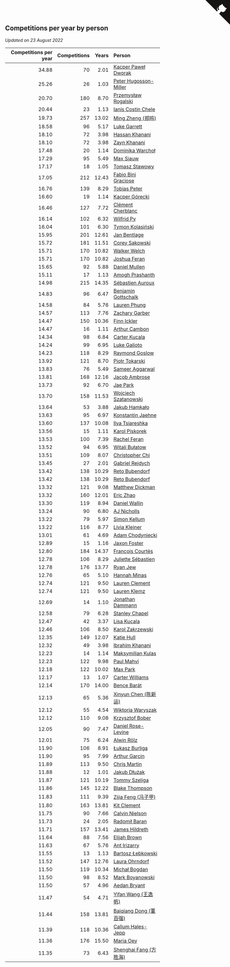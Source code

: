 ## Competitions per year by person

*Updated on 23 August 2022*

| Competitions per year | Competitions | Years | Person |
| ---: | ---: | ---: | :--- |
| 34.88 | 70 | 2.01 | [Kacper Paweł Dworak](https://www.worldcubeassociation.org/persons/2020DWOR01) |
| 25.26 | 26 | 1.03 | [Peter Hugosson-Miller](https://www.worldcubeassociation.org/persons/2021HUGO01) |
| 20.70 | 180 | 8.70 | [Przemysław Rogalski](https://www.worldcubeassociation.org/persons/2013ROGA02) |
| 20.44 | 23 | 1.13 | [Ianis Costin Chele](https://www.worldcubeassociation.org/persons/2021CHEL01) |
| 19.73 | 257 | 13.02 | [Ming Zheng (郑鸣)](https://www.worldcubeassociation.org/persons/2009ZHEN11) |
| 18.58 | 96 | 5.17 | [Luke Garrett](https://www.worldcubeassociation.org/persons/2017GARR05) |
| 18.10 | 72 | 3.98 | [Hassan Khanani](https://www.worldcubeassociation.org/persons/2018KHAN26) |
| 18.10 | 72 | 3.98 | [Zayn Khanani](https://www.worldcubeassociation.org/persons/2018KHAN28) |
| 17.48 | 20 | 1.14 | [Dominika Warchoł](https://www.worldcubeassociation.org/persons/2021WARC01) |
| 17.29 | 95 | 5.49 | [Max Siauw](https://www.worldcubeassociation.org/persons/2017SIAU02) |
| 17.17 | 18 | 1.05 | [Tomasz Stawowy](https://www.worldcubeassociation.org/persons/2021STAW01) |
| 17.05 | 212 | 12.43 | [Fabio Bini Graciose](https://www.worldcubeassociation.org/persons/2010GRAC02) |
| 16.76 | 139 | 8.29 | [Tobias Peter](https://www.worldcubeassociation.org/persons/2014PETE03) |
| 16.60 | 19 | 1.14 | [Kacper Górecki](https://www.worldcubeassociation.org/persons/2021GORE01) |
| 16.46 | 127 | 7.72 | [Clément Cherblanc](https://www.worldcubeassociation.org/persons/2014CHER05) |
| 16.14 | 102 | 6.32 | [Wilfrid Py](https://www.worldcubeassociation.org/persons/2016PYWI01) |
| 16.04 | 101 | 6.30 | [Tymon Kolasiński](https://www.worldcubeassociation.org/persons/2016KOLA02) |
| 15.95 | 201 | 12.61 | [Jan Bentlage](https://www.worldcubeassociation.org/persons/2010BENT01) |
| 15.72 | 181 | 11.51 | [Corey Sakowski](https://www.worldcubeassociation.org/persons/2011SAKO01) |
| 15.71 | 170 | 10.82 | [Walker Welch](https://www.worldcubeassociation.org/persons/2011WELC01) |
| 15.71 | 170 | 10.82 | [Joshua Feran](https://www.worldcubeassociation.org/persons/2011FERA01) |
| 15.65 | 92 | 5.88 | [Daniel Mullen](https://www.worldcubeassociation.org/persons/2016MULL04) |
| 15.11 | 17 | 1.13 | [Amogh Prashanth](https://www.worldcubeassociation.org/persons/2021PRAS01) |
| 14.98 | 215 | 14.35 | [Sébastien Auroux](https://www.worldcubeassociation.org/persons/2008AURO01) |
| 14.83 | 96 | 6.47 | [Benjamin Gottschalk](https://www.worldcubeassociation.org/persons/2016GOTT01) |
| 14.58 | 84 | 5.76 | [Lauren Phung](https://www.worldcubeassociation.org/persons/2016PHUN02) |
| 14.57 | 113 | 7.76 | [Zachary Garber](https://www.worldcubeassociation.org/persons/2014GARB01) |
| 14.47 | 150 | 10.36 | [Finn Ickler](https://www.worldcubeassociation.org/persons/2012ICKL01) |
| 14.47 | 16 | 1.11 | [Arthur Cambon](https://www.worldcubeassociation.org/persons/2021CAMB01) |
| 14.34 | 98 | 6.84 | [Carter Kucala](https://www.worldcubeassociation.org/persons/2015KUCA01) |
| 14.24 | 99 | 6.95 | [Luke Galioto](https://www.worldcubeassociation.org/persons/2015GALI02) |
| 14.23 | 118 | 8.29 | [Raymond Goslow](https://www.worldcubeassociation.org/persons/2014GOSL01) |
| 13.92 | 121 | 8.70 | [Piotr Tokarski](https://www.worldcubeassociation.org/persons/2013TOKA01) |
| 13.83 | 76 | 5.49 | [Sameer Aggarwal](https://www.worldcubeassociation.org/persons/2017AGGA01) |
| 13.81 | 168 | 12.16 | [Jacob Ambrose](https://www.worldcubeassociation.org/persons/2010AMBR01) |
| 13.73 | 92 | 6.70 | [Jae Park](https://www.worldcubeassociation.org/persons/2015PARK24) |
| 13.70 | 158 | 11.53 | [Wojciech Szatanowski](https://www.worldcubeassociation.org/persons/2011SZAT01) |
| 13.64 | 53 | 3.88 | [Jakub Hamkało](https://www.worldcubeassociation.org/persons/2018HAMK01) |
| 13.63 | 95 | 6.97 | [Konstantin Jaehne](https://www.worldcubeassociation.org/persons/2015JAEH01) |
| 13.60 | 137 | 10.08 | [Ilya Tsiareshka](https://www.worldcubeassociation.org/persons/2012TERE01) |
| 13.56 | 15 | 1.11 | [Karol Piskorek](https://www.worldcubeassociation.org/persons/2021PISK01) |
| 13.53 | 100 | 7.39 | [Rachel Feran](https://www.worldcubeassociation.org/persons/2015FERA01) |
| 13.52 | 94 | 6.95 | [Witali Bułatow](https://www.worldcubeassociation.org/persons/2015BUAT01) |
| 13.51 | 109 | 8.07 | [Christopher Chi](https://www.worldcubeassociation.org/persons/2014CHIC01) |
| 13.45 | 27 | 2.01 | [Gabriel Rejdych](https://www.worldcubeassociation.org/persons/2020REJD01) |
| 13.42 | 138 | 10.29 | [Reto Bubendorf](https://www.worldcubeassociation.org/persons/2012BUBE01) |
| 13.42 | 138 | 10.29 | [Reto Bubendorf](https://www.worldcubeassociation.org/persons/2012BUBE01) |
| 13.32 | 121 | 9.08 | [Matthew Dickman](https://www.worldcubeassociation.org/persons/2013DICK01) |
| 13.32 | 160 | 12.01 | [Eric Zhao](https://www.worldcubeassociation.org/persons/2010ZHAO19) |
| 13.30 | 119 | 8.94 | [Daniel Wallin](https://www.worldcubeassociation.org/persons/2013WALL03) |
| 13.24 | 90 | 6.80 | [AJ Nicholls](https://www.worldcubeassociation.org/persons/2015NICH04) |
| 13.22 | 79 | 5.97 | [Simon Kellum](https://www.worldcubeassociation.org/persons/2016KELL12) |
| 13.22 | 116 | 8.77 | [Livia Kleiner](https://www.worldcubeassociation.org/persons/2013KLEI03) |
| 13.01 | 61 | 4.69 | [Adam Chodyniecki](https://www.worldcubeassociation.org/persons/2017CHOD02) |
| 12.89 | 15 | 1.16 | [Jaxon Foster](https://www.worldcubeassociation.org/persons/2021FOST01) |
| 12.80 | 184 | 14.37 | [François Courtès](https://www.worldcubeassociation.org/persons/2008COUR01) |
| 12.78 | 106 | 8.29 | [Juliette Sébastien](https://www.worldcubeassociation.org/persons/2014SEBA01) |
| 12.78 | 176 | 13.77 | [Ryan Jew](https://www.worldcubeassociation.org/persons/2008JEWR01) |
| 12.76 | 65 | 5.10 | [Hannah Minas](https://www.worldcubeassociation.org/persons/2017MINA04) |
| 12.74 | 121 | 9.50 | [Lauren Clement](https://www.worldcubeassociation.org/persons/2013KLEM01) |
| 12.74 | 121 | 9.50 | [Lauren Klemz](https://www.worldcubeassociation.org/persons/2013KLEM01) |
| 12.69 | 14 | 1.10 | [Jonathan Dammann](https://www.worldcubeassociation.org/persons/2021DAMM01) |
| 12.58 | 79 | 6.28 | [Stanley Chapel](https://www.worldcubeassociation.org/persons/2016CHAP04) |
| 12.47 | 42 | 3.37 | [Lisa Kucala](https://www.worldcubeassociation.org/persons/2019KUCA01) |
| 12.46 | 106 | 8.50 | [Karol Zakrzewski](https://www.worldcubeassociation.org/persons/2014ZAKR01) |
| 12.35 | 149 | 12.07 | [Katie Hull](https://www.worldcubeassociation.org/persons/2010HULL01) |
| 12.32 | 49 | 3.98 | [Ibrahim Khanani](https://www.worldcubeassociation.org/persons/2018KHAN27) |
| 12.23 | 14 | 1.14 | [Maksymilian Kulas](https://www.worldcubeassociation.org/persons/2021KULA02) |
| 12.23 | 122 | 9.98 | [Paul Mahvi](https://www.worldcubeassociation.org/persons/2012MAHV01) |
| 12.18 | 122 | 10.02 | [Max Park](https://www.worldcubeassociation.org/persons/2012PARK03) |
| 12.17 | 13 | 1.07 | [Carter Williams](https://www.worldcubeassociation.org/persons/2021WILL06) |
| 12.14 | 170 | 14.00 | [Bence Barát](https://www.worldcubeassociation.org/persons/2008BARA01) |
| 12.13 | 65 | 5.36 | [Xinyun Chen (陈新运)](https://www.worldcubeassociation.org/persons/2017CHEN36) |
| 12.12 | 55 | 4.54 | [Wiktoria Waryszak](https://www.worldcubeassociation.org/persons/2018WARY01) |
| 12.12 | 110 | 9.08 | [Krzysztof Bober](https://www.worldcubeassociation.org/persons/2013BOBE01) |
| 12.05 | 90 | 7.47 | [Daniel Rose-Levine](https://www.worldcubeassociation.org/persons/2015ROSE01) |
| 12.01 | 75 | 6.24 | [Alwin Rölz](https://www.worldcubeassociation.org/persons/2016ROLZ01) |
| 11.90 | 106 | 8.91 | [Łukasz Burliga](https://www.worldcubeassociation.org/persons/2013BURL01) |
| 11.90 | 95 | 7.99 | [Arthur Garcin](https://www.worldcubeassociation.org/persons/2014GARC27) |
| 11.89 | 113 | 9.50 | [Chris Martin](https://www.worldcubeassociation.org/persons/2013MART03) |
| 11.88 | 12 | 1.01 | [Jakub Dłużak](https://www.worldcubeassociation.org/persons/2021DLUZ01) |
| 11.87 | 121 | 10.19 | [Tommy Szeliga](https://www.worldcubeassociation.org/persons/2012SZEL01) |
| 11.86 | 145 | 12.22 | [Blake Thompson](https://www.worldcubeassociation.org/persons/2010THOM03) |
| 11.83 | 111 | 9.39 | [Zijia Feng (冯子甲)](https://www.worldcubeassociation.org/persons/2013FENG02) |
| 11.80 | 163 | 13.81 | [Kit Clement](https://www.worldcubeassociation.org/persons/2008CLEM01) |
| 11.75 | 90 | 7.66 | [Calvin Nielson](https://www.worldcubeassociation.org/persons/2014NIEL03) |
| 11.73 | 24 | 2.05 | [Radomił Baran](https://www.worldcubeassociation.org/persons/2020BARA02) |
| 11.71 | 157 | 13.41 | [James Hildreth](https://www.worldcubeassociation.org/persons/2009HILD01) |
| 11.64 | 88 | 7.56 | [Elijah Brown](https://www.worldcubeassociation.org/persons/2015BROW03) |
| 11.63 | 67 | 5.76 | [Ant Irizarry](https://www.worldcubeassociation.org/persons/2016IRIZ02) |
| 11.55 | 13 | 1.13 | [Bartosz Łebkowski](https://www.worldcubeassociation.org/persons/2021LEBK01) |
| 11.52 | 147 | 12.76 | [Laura Ohrndorf](https://www.worldcubeassociation.org/persons/2009OHRN01) |
| 11.50 | 119 | 10.34 | [Michał Bogdan](https://www.worldcubeassociation.org/persons/2012BOGD01) |
| 11.50 | 98 | 8.52 | [Mark Boyanowski](https://www.worldcubeassociation.org/persons/2014BOYA01) |
| 11.50 | 57 | 4.96 | [Aedan Bryant](https://www.worldcubeassociation.org/persons/2017BRYA06) |
| 11.47 | 54 | 4.71 | [Yifan Wang (王逸帆)](https://www.worldcubeassociation.org/persons/2017WANY29) |
| 11.44 | 158 | 13.81 | [Baiqiang Dong (董百强)](https://www.worldcubeassociation.org/persons/2008DONG06) |
| 11.39 | 118 | 10.36 | [Callum Hales-Jepp](https://www.worldcubeassociation.org/persons/2012HALE01) |
| 11.36 | 176 | 15.50 | [Maria Oey](https://www.worldcubeassociation.org/persons/2007OEYM01) |
| 11.35 | 73 | 6.43 | [Shenghai Fang (方胜海)](https://www.worldcubeassociation.org/persons/2016FANG01) |


<a href="https://github.com/JustinTimeCuber/wca_statistics" class="github-corner" aria-label="View source on Github"><svg width="80" height="80" viewBox="0 0 250 250" style="fill:#151513; color:#fff; position: absolute; top: 0; border: 0; right: 0;" aria-hidden="true"><path d="M0,0 L115,115 L130,115 L142,142 L250,250 L250,0 Z"></path><path d="M128.3,109.0 C113.8,99.7 119.0,89.6 119.0,89.6 C122.0,82.7 120.5,78.6 120.5,78.6 C119.2,72.0 123.4,76.3 123.4,76.3 C127.3,80.9 125.5,87.3 125.5,87.3 C122.9,97.6 130.6,101.9 134.4,103.2" fill="currentColor" style="transform-origin: 130px 106px;" class="octo-arm"></path><path d="M115.0,115.0 C114.9,115.1 118.7,116.5 119.8,115.4 L133.7,101.6 C136.9,99.2 139.9,98.4 142.2,98.6 C133.8,88.0 127.5,74.4 143.8,58.0 C148.5,53.4 154.0,51.2 159.7,51.0 C160.3,49.4 163.2,43.6 171.4,40.1 C171.4,40.1 176.1,42.5 178.8,56.2 C183.1,58.6 187.2,61.8 190.9,65.4 C194.5,69.0 197.7,73.2 200.1,77.6 C213.8,80.2 216.3,84.9 216.3,84.9 C212.7,93.1 206.9,96.0 205.4,96.6 C205.1,102.4 203.0,107.8 198.3,112.5 C181.9,128.9 168.3,122.5 157.7,114.1 C157.9,116.9 156.7,120.9 152.7,124.9 L141.0,136.5 C139.8,137.7 141.6,141.9 141.8,141.8 Z" fill="currentColor" class="octo-body"></path></svg></a><style>.github-corner:hover .octo-arm{animation:octocat-wave 560ms ease-in-out}@keyframes octocat-wave{0%,100%{transform:rotate(0)}20%,60%{transform:rotate(-25deg)}40%,80%{transform:rotate(10deg)}}@media (max-width:500px){.github-corner:hover .octo-arm{animation:none}.github-corner .octo-arm{animation:octocat-wave 560ms ease-in-out}}</style>
